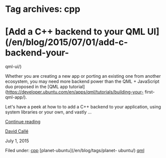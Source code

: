





# Tag archives: cpp





#  [Add a C++ backend to your QML UI](/en/blog/2015/07/01/add-c-backend-your-
qml-ui/)

Whether you are creating a new app or porting an existing one from another
ecosystem, you may need more backend power than the QML + JavaScript duo
proposed in the [QML app
tutorial](https://developer.ubuntu.com/en/apps/qml/tutorials/building-your-
first-qml-app/).

Let's have a peek at how to to add a C++ backend to your application, using
system libraries or your own, and vastly ...

[Continue reading](/en/blog/2015/07/01/add-c-backend-your-qml-ui/)

[David Callé](/en/blog/authors/davidc3/)

July 1, 2015

Filed under: [cpp](/en/blog/tags/cpp/) [planet-ubuntu](/en/blog/tags/planet-
ubuntu/) [qml](/en/blog/tags/qml/)





